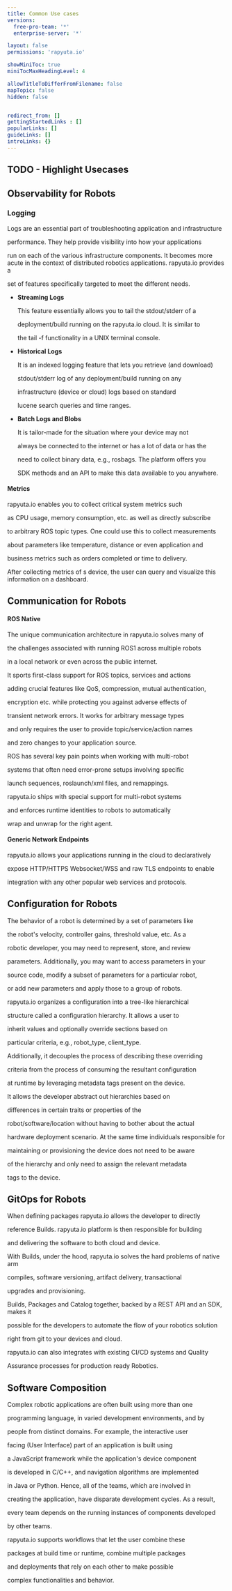 ```yaml
---
title: Common Use cases
versions:
  free-pro-team: '*'
  enterprise-server: '*'

layout: false
permissions: 'rapyuta.io'

showMiniToc: true
miniTocMaxHeadingLevel: 4

allowTitleToDifferFromFilename: false
mapTopic: false
hidden: false


redirect_from: []
gettingStartedLinks : []
popularLinks: []
guideLinks: []
introLinks: {}
---
```


## TODO - Highlight Usecases

## Observability for Robots

### Logging

Logs are an essential part of troubleshooting application and infrastructure

performance. They help provide visibility into how your applications

run on each of the various infrastructure components. It becomes more acute in the context of distributed robotics applications. rapyuta.io provides a

set of features specifically targeted to meet the different needs.



* **Streaming Logs**        

  This feature essentially allows you to tail the stdout/stderr of a

  deployment/build running on the rapyuta.io cloud. It is similar to

  the tail -f functionality in a UNIX terminal console.

* **Historical Logs**    

  It is an indexed logging feature that lets you retrieve (and download)

  stdout/stderr log of any deployment/build running on any

  infrastructure (device or cloud) logs based on standard

  lucene search queries and time ranges.

* **Batch Logs and Blobs**    

  It is tailor-made for the situation where your device may not

  always be connected to the internet or has a lot of data or has the

  need to collect binary data, e.g., rosbags. The platform offers you

  SDK methods and an API to make this data available to you anywhere.



#### Metrics

rapyuta.io enables you to collect critical system metrics such

as CPU usage, memory consumption, etc. as well as directly subscribe

to arbitrary ROS topic types. One could use this to collect measurements

about parameters like temperature, distance or even application and

business metrics such as orders completed or time to delivery.



After collecting metrics of s device, the user can query and visualize this information on a dashboard.



## Communication for Robots

#### ROS Native

The unique communication architecture in rapyuta.io solves many of

the challenges associated with running ROS1 across multiple robots

in a local network or even across the public internet.



It sports first-class support for ROS topics, services and actions

adding crucial features like QoS, compression, mutual authentication,

encryption etc. while protecting you against adverse effects of

transient network errors. It works for arbitrary message types

and only requires the user to provide topic/service/action names

and zero changes to your application source.



ROS has several key pain points when working with multi-robot

systems that often need error-prone setups involving specific

launch sequences, roslaunch/xml files, and remappings.

rapyuta.io ships with special support for multi-robot systems

and enforces runtime identities to robots to automatically

wrap and unwrap for the right agent.



#### Generic Network Endpoints

rapyuta.io allows your applications running in the cloud to declaratively

expose HTTP/HTTPS Websocket/WSS and raw TLS endpoints to enable

integration with any other popular web services and protocols.



## Configuration for Robots

The behavior of a robot is determined by a set of parameters like

the robot's velocity, controller gains, threshold value, etc. As a

robotic developer, you may need to represent, store, and review

parameters. Additionally, you may want to access parameters in your

source code, modify a subset of parameters for a particular robot,

or add new parameters and apply those to a group of robots.



rapyuta.io organizes a configuration into a tree-like hierarchical

structure called a configuration hierarchy. It allows a user to

inherit values and optionally override sections based on

particular criteria, e.g., robot_type, client_type.

Additionally, it decouples the process of describing these overriding

criteria from the process of consuming the resultant configuration

at runtime by leveraging metadata tags present on the device.



It allows the developer abstract out hierarchies based on

differences in certain traits or properties of the

robot/software/location without having to bother about the actual

hardware deployment scenario. At the same time individuals responsible for

maintaining or provisioning the device does not need to be aware

of the hierarchy and only need to assign the relevant metadata

tags to the device.



## GitOps for Robots

When defining packages rapyuta.io allows the developer to directly

reference Builds. rapyuta.io platform is then responsible for building 

and delivering the software to both cloud and device.



With Builds, under the hood, rapyuta.io solves the hard problems of native arm

compiles, software versioning, artifact delivery, transactional

upgrades and provisioning.



Builds, Packages and Catalog together, backed by a REST API and an SDK, makes it

possible for the developers to automate the flow of your robotics solution 

right from git to your devices and cloud. 



rapyuta.io can also integrates with existing CI/CD systems and Quality

Assurance processes for production ready Robotics.



## Software Composition

Complex robotic applications are often built using more than one

programming language, in varied development environments, and by

people from distinct domains. For example, the interactive user

facing (User Interface) part of an application is built using

a JavaScript framework while the application's device component

is developed in C/C++, and navigation algorithms are implemented

in Java or Python. Hence, all of the teams, which are involved in

creating the application, have disparate development cycles. As a result,

every team depends on the running instances of components developed

by other teams.



rapyuta.io supports workflows that let the user combine these

packages at build time or runtime, combine multiple packages

and deployments that rely on each other to make possible

complex functionalities and behavior.